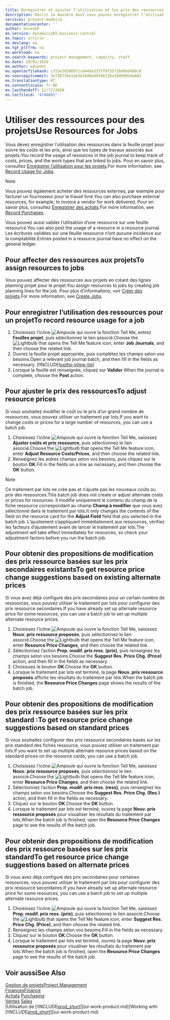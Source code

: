 ```yaml
---
title: Enregistrer et ajuster l’utilisation et les prix des ressources| Microsoft Docs
description: Décrit la manière dont vous pouvez enregistrer l’utilisation ou la consommation ressource associée à un projet, de garder la trace et de gérer les coûts, les prix, ainsi que les types de travaux.
services: project-madeira
documentationcenter: ''
author: SorenGP
ms.service: dynamics365-business-central
ms.topic: article
ms.devlang: na
ms.tgt_pltfrm: na
ms.workload: na
ms.search.keywords: project management, capacity, staff
ms.date: 10/01/2020
ms.author: edupont
ms.openlocfilehash: c753e38566971c044da3337f0f35f1609bd489c8
ms.sourcegitcommit: 2e7307fbe1eb3b34d0ad9356226a19409054a402
ms.translationtype: HT
ms.contentlocale: fr-BE
ms.lasthandoff: 12/17/2020
ms.locfileid: "4748881"
---
```

# <a name="use-resources-for-jobs"></a><span data-ttu-id="a6b7c-103">Utiliser des ressources pour des projets</span><span class="sxs-lookup"><span data-stu-id="a6b7c-103">Use Resources for Jobs</span></span>
<span data-ttu-id="a6b7c-104">Vous devez enregistrer l’utilisation des ressources dans la feuille projet pour suivre les coûts et les prix, ainsi que les types de travaux associés aux projets.</span><span class="sxs-lookup"><span data-stu-id="a6b7c-104">You record the usage of resources in the job journal to keep track of costs, prices, and the work types that are linked to jobs.</span></span> <span data-ttu-id="a6b7c-105">Pour en savoir plus, consultez [Enregistrer l’utilisation pour les projets](projects-how-record-job-usage.md).</span><span class="sxs-lookup"><span data-stu-id="a6b7c-105">For more information, see [Record Usage for Jobs](projects-how-record-job-usage.md).</span></span>

> [!NOTE]
> <span data-ttu-id="a6b7c-106">Vous pouvez également acheter des ressources externes, par exemple pour facturer un fournisseur pour le travail livré.</span><span class="sxs-lookup"><span data-stu-id="a6b7c-106">You can also purchase external resources, for example, to invoice a vendor for work delivered.</span></span> <span data-ttu-id="a6b7c-107">Pour en savoir plus, consultez [Enregistrer des achats](purchasing-how-record-purchases.md).</span><span class="sxs-lookup"><span data-stu-id="a6b7c-107">For more information, see [Record Purchases](purchasing-how-record-purchases.md).</span></span>

<span data-ttu-id="a6b7c-108">Vous pouvez aussi valider l’utilisation d’une ressource sur une feuille ressource.</span><span class="sxs-lookup"><span data-stu-id="a6b7c-108">You can also post the usage of a resource in a resource journal.</span></span> <span data-ttu-id="a6b7c-109">Les écritures validées sur une feuille ressource n’ont aucune incidence sur la comptabilité.</span><span class="sxs-lookup"><span data-stu-id="a6b7c-109">Entries posted in a resource journal have no effect on the general ledger.</span></span>

## <a name="to-assign-resources-to-jobs"></a><span data-ttu-id="a6b7c-110">Pour affecter des ressources aux projets</span><span class="sxs-lookup"><span data-stu-id="a6b7c-110">To assign resources to jobs</span></span>
<span data-ttu-id="a6b7c-111">Vous pouvez affecter des ressources aux projets en créant des lignes planning projet pour le projet.</span><span class="sxs-lookup"><span data-stu-id="a6b7c-111">You assign resources to jobs by creating job planning lines for the job.</span></span> <span data-ttu-id="a6b7c-112">Pour plus d’informations, voir [Créer des projets](projects-how-create-jobs.md).</span><span class="sxs-lookup"><span data-stu-id="a6b7c-112">For more information, see [Create Jobs](projects-how-create-jobs.md).</span></span>

## <a name="to-record-resource-usage-for-a-job"></a><span data-ttu-id="a6b7c-113">Pour enregistrer l’utilisation des ressources pour un projet</span><span class="sxs-lookup"><span data-stu-id="a6b7c-113">To record resource usage for a job</span></span>
1. <span data-ttu-id="a6b7c-114">Choisissez l’icône ![Ampoule qui ouvre la fonction Tell Me](media/ui-search/search_small.png "Dites-moi ce que vous voulez faire"), entrez **Feuilles projet**, puis sélectionnez le lien associé.</span><span class="sxs-lookup"><span data-stu-id="a6b7c-114">Choose the ![Lightbulb that opens the Tell Me feature](media/ui-search/search_small.png "Tell me what you want to do") icon, enter **Job Journals**, and then choose the related link.</span></span>
2. <span data-ttu-id="a6b7c-115">Ouvrez la feuille projet appropriée, puis complétez les champs selon vos besoins.</span><span class="sxs-lookup"><span data-stu-id="a6b7c-115">Open a relevant job journal batch, and then fill in the fields as necessary.</span></span> [!INCLUDE[tooltip-inline-tip](includes/tooltip-inline-tip_md.md)]
3. <span data-ttu-id="a6b7c-116">Lorsque la feuille est renseignée, cliquez sur **Valider**.</span><span class="sxs-lookup"><span data-stu-id="a6b7c-116">When the journal is complete, choose the **Post** action.</span></span>

## <a name="to-adjust-resource-prices"></a><span data-ttu-id="a6b7c-117">Pour ajuster le prix des ressources</span><span class="sxs-lookup"><span data-stu-id="a6b7c-117">To adjust resource prices</span></span>
<span data-ttu-id="a6b7c-118">Si vous souhaitez modifier le coût ou le prix d’un grand nombre de ressources, vous pouvez utiliser un traitement par lots.</span><span class="sxs-lookup"><span data-stu-id="a6b7c-118">If you want to change costs or prices for a large number of resources, you can use a batch job.</span></span>  

1. <span data-ttu-id="a6b7c-119">Choisissez l’icône ![Ampoule qui ouvre la fonction Tell Me](media/ui-search/search_small.png "Dites-moi ce que vous voulez faire"), saisissez **Ajuster coûts et prix ressource**, puis sélectionnez le lien associé.</span><span class="sxs-lookup"><span data-stu-id="a6b7c-119">Choose the ![Lightbulb that opens the Tell Me feature](media/ui-search/search_small.png "Tell me what you want to do") icon, enter **Adjust Resource Costs/Prices**, and then choose the related link.</span></span>
2. <span data-ttu-id="a6b7c-120">Renseignez les autres champs selon vos besoins, puis cliquez sur le bouton **OK**.</span><span class="sxs-lookup"><span data-stu-id="a6b7c-120">Fill in the fields on a line as necessary, and then choose the **OK** button.</span></span>

> [!NOTE]  
>   <span data-ttu-id="a6b7c-121">Ce traitement par lots ne crée pas et n’ajuste pas les nouveaux coûts ou prix des ressources.</span><span class="sxs-lookup"><span data-stu-id="a6b7c-121">This batch job does not create or adjust alternate costs or prices for resources.</span></span> <span data-ttu-id="a6b7c-122">Il modifie uniquement le contenu du champ de la fiche ressource correspondant au champ **Champ à modifier** que vous avez sélectionné dans le traitement par lots.</span><span class="sxs-lookup"><span data-stu-id="a6b7c-122">It only changes the contents of the field on the resource card for the **Adjust Field** field that you selected in the batch job.</span></span> <span data-ttu-id="a6b7c-123">L’ajustement s’appliquant immédiatement aux ressources, vérifiez les facteurs d’ajustement avant de lancer le traitement par lots.</span><span class="sxs-lookup"><span data-stu-id="a6b7c-123">The adjustment will take effect immediately for resources, so check your adjustment factors before you run the batch job.</span></span>

## <a name="to-get-resource-price-change-suggestions-based-on-existing-alternate-prices"></a><span data-ttu-id="a6b7c-124">Pour obtenir des propositions de modification des prix ressource basées sur les prix secondaires existants</span><span class="sxs-lookup"><span data-stu-id="a6b7c-124">To get resource price change suggestions based on existing alternate prices</span></span>
<span data-ttu-id="a6b7c-125">Si vous avez déjà configuré des prix secondaires pour un certain nombre de ressources, vous pouvez utiliser le traitement par lots pour configurer des prix ressource secondaires.</span><span class="sxs-lookup"><span data-stu-id="a6b7c-125">If you have already set up alternate resource price for some resources, you can use a batch job to set up multiple alternate resource prices.</span></span>

1. <span data-ttu-id="a6b7c-126">Choisissez l’icône ![Ampoule qui ouvre la fonction Tell Me](media/ui-search/search_small.png "Dites-moi ce que vous voulez faire"), saisissez **Nouv. prix ressource proposés**, puis sélectionnez le lien associé.</span><span class="sxs-lookup"><span data-stu-id="a6b7c-126">Choose the ![Lightbulb that opens the Tell Me feature](media/ui-search/search_small.png "Tell me what you want to do") icon, enter **Resource Price Changes**, and then choose the related link.</span></span>
2. <span data-ttu-id="a6b7c-127">Sélectionnez l’action **Prop. modif. prix ress. (prix)**, puis renseignez les champs selon vos besoins.</span><span class="sxs-lookup"><span data-stu-id="a6b7c-127">Choose the **Suggest Res. Price Chg. (Price)** action, and then fill in the fields as necessary.</span></span>
3. <span data-ttu-id="a6b7c-128">Choisissez le bouton **OK**.</span><span class="sxs-lookup"><span data-stu-id="a6b7c-128">Choose the **OK** button.</span></span>  
4. <span data-ttu-id="a6b7c-129">Lorsque le traitement par lots est terminé, la page **Nouv. prix ressource proposés** affiche les résultats du traitement par lots.</span><span class="sxs-lookup"><span data-stu-id="a6b7c-129">When the batch job is finished, the **Resource Price Changes** page shows the results of the batch job.</span></span>

## <a name="to-get-resource-price-change-suggestions-based-on-standard-prices"></a><span data-ttu-id="a6b7c-130">Pour obtenir des propositions de modification des prix ressource basées sur les prix standard :</span><span class="sxs-lookup"><span data-stu-id="a6b7c-130">To get resource price change suggestions based on standard prices</span></span>
<span data-ttu-id="a6b7c-131">Si vous souhaitez configurer des prix ressource secondaires basés sur les prix standard des fiches ressource, vous pouvez utiliser un traitement par lots.</span><span class="sxs-lookup"><span data-stu-id="a6b7c-131">If you want to set up multiple alternate resource prices based on the standard prices on the resource cards, you can use a batch job.</span></span>  

1. <span data-ttu-id="a6b7c-132">Choisissez l’icône ![Ampoule qui ouvre la fonction Tell Me](media/ui-search/search_small.png "Dites-moi ce que vous voulez faire"), saisissez **Nouv. prix ressource proposés**, puis sélectionnez le lien associé.</span><span class="sxs-lookup"><span data-stu-id="a6b7c-132">Choose the ![Lightbulb that opens the Tell Me feature](media/ui-search/search_small.png "Tell me what you want to do") icon, enter **Resource Price Changes**, and then choose the related link.</span></span>
2. <span data-ttu-id="a6b7c-133">Sélectionnez l’action **Prop. modif. prix ress. (ress)**, puis renseignez les champs selon vos besoins.</span><span class="sxs-lookup"><span data-stu-id="a6b7c-133">Choose the **Suggest Res. Price Chg. (Res.)** action, and then fill in the fields as necessary.</span></span>  
3. <span data-ttu-id="a6b7c-134">Cliquez sur le bouton **OK**.</span><span class="sxs-lookup"><span data-stu-id="a6b7c-134">Choose the **OK** button.</span></span>  
4. <span data-ttu-id="a6b7c-135">Lorsque le traitement par lots est terminé, ouvrez la page **Nouv. prix ressource proposés** pour visualiser les résultats du traitement par lots.</span><span class="sxs-lookup"><span data-stu-id="a6b7c-135">When the batch job is finished, open the **Resource Price Changes** page to see the results of the batch job.</span></span>

## <a name="to-get-resource-price-change-suggestions-based-on-alternate-prices"></a><span data-ttu-id="a6b7c-136">Pour obtenir des propositions de modification des prix ressource basées sur les prix standard</span><span class="sxs-lookup"><span data-stu-id="a6b7c-136">To get resource price change suggestions based on alternate prices</span></span>
<span data-ttu-id="a6b7c-137">Si vous avez déjà configuré des prix secondaires pour certaines ressources, vous pouvez utiliser le traitement par lots pour configurer des prix ressource secondaires.</span><span class="sxs-lookup"><span data-stu-id="a6b7c-137">If you have already set up alternate resource price for some resources, you can use a batch job to set up multiple alternate resource prices.</span></span>

1. <span data-ttu-id="a6b7c-138">Choisissez l’icône ![Ampoule qui ouvre la fonction Tell Me](media/ui-search/search_small.png "Dites-moi ce que vous voulez faire"), saisissez **Prop. modif. prix ress. (prix)**, puis sélectionnez le lien associé.</span><span class="sxs-lookup"><span data-stu-id="a6b7c-138">Choose the ![Lightbulb that opens the Tell Me feature](media/ui-search/search_small.png "Tell me what you want to do") icon, enter **Suggest Res. Price Chg. (Price)**, and then choose the related link.</span></span>  
2. <span data-ttu-id="a6b7c-139">Renseignez les champs selon vos besoins.</span><span class="sxs-lookup"><span data-stu-id="a6b7c-139">Fill in the fields as necessary.</span></span>
3. <span data-ttu-id="a6b7c-140">Cliquez sur le bouton **OK**.</span><span class="sxs-lookup"><span data-stu-id="a6b7c-140">Choose the **OK** button.</span></span>  
4. <span data-ttu-id="a6b7c-141">Lorsque le traitement par lots est terminé, ouvrez la page **Nouv. prix ressource proposés** pour visualiser les résultats du traitement par lots.</span><span class="sxs-lookup"><span data-stu-id="a6b7c-141">When the batch job is finished, open the **Resource Price Changes** page to see the results of the batch job.</span></span>

## <a name="see-also"></a><span data-ttu-id="a6b7c-142">Voir aussi</span><span class="sxs-lookup"><span data-stu-id="a6b7c-142">See Also</span></span>
[<span data-ttu-id="a6b7c-143">Gestion de projets</span><span class="sxs-lookup"><span data-stu-id="a6b7c-143">Project Management</span></span>](projects-manage-projects.md)  
[<span data-ttu-id="a6b7c-144">Finances</span><span class="sxs-lookup"><span data-stu-id="a6b7c-144">Finance</span></span>](finance.md)  
<span data-ttu-id="a6b7c-145">[Achats](purchasing-manage-purchasing.md)       </span><span class="sxs-lookup"><span data-stu-id="a6b7c-145">[Purchasing](purchasing-manage-purchasing.md)       </span></span>  
<span data-ttu-id="a6b7c-146">[Ventes](sales-manage-sales.md)   </span><span class="sxs-lookup"><span data-stu-id="a6b7c-146">[Sales](sales-manage-sales.md)   </span></span>  
<span data-ttu-id="a6b7c-147">[Utilisation de [!INCLUDE[prod_short](includes/prod_short.md)]](ui-work-product.md)</span><span class="sxs-lookup"><span data-stu-id="a6b7c-147">[Working with [!INCLUDE[prod_short](includes/prod_short.md)]](ui-work-product.md)</span></span>  
